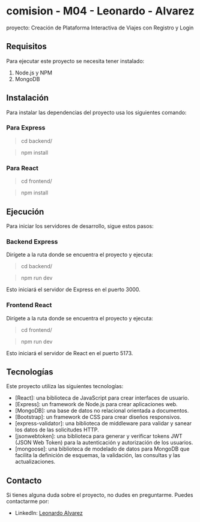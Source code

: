 # comision - M04 - Leonardo - Alvarez

proyecto: Creación de Plataforma Interactiva de Viajes con Registro y Login

## Requisitos

Para ejecutar este proyecto se necesita tener instalado:

1. Node.js y NPM
2. MongoDB

## Instalación

Para instalar las dependencias del proyecto usa los siguientes comando:

### Para Express

> cd backend/

> npm install

### Para React

> cd frontend/

> npm install

## Ejecución

Para iniciar los servidores de desarrollo, sigue estos pasos:

### Backend Express

Dirígete a la ruta donde se encuentra el proyecto y ejecuta:

> cd backend/

> npm run dev

Esto iniciará el servidor de Express en el puerto 3000.

### Frontend React

Dirígete a la ruta donde se encuentra el proyecto y ejecuta:

> cd frontend/

> npm run dev

Esto iniciará el servidor de React en el puerto 5173.

## Tecnologías

Este proyecto utiliza las siguientes tecnologías:

- [React]: una biblioteca de JavaScript para crear interfaces de usuario.
- [Express]: un framework de Node.js para crear aplicaciones web.
- [MongoDB]: una base de datos no relacional orientada a documentos.
- [Bootstrap]: un framework de CSS para crear diseños responsivos.
- [express-validator]: una biblioteca de middleware para validar y sanear los datos de las solicitudes HTTP.
- [jsonwebtoken]: una biblioteca para generar y verificar tokens JWT (JSON Web Token) para la autenticación y autorización de los usuarios.
- [mongoose]: una biblioteca de modelado de datos para MongoDB que facilita la definición de esquemas, la validación, las consultas y las actualizaciones.

## Contacto

Si tienes alguna duda sobre el proyecto, no dudes en preguntarme. Puedes contactarme por:

- LinkedIn: [Leonardo Alvarez](https://www.linkedin.com/in/leonardo-alvarez-2a58761a4)
